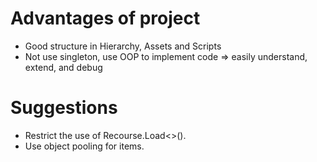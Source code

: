 # Advantages of project
- Good structure in Hierarchy, Assets and Scripts 
- Not use singleton, use OOP to implement code
=> easily understand, extend, and debug
# Suggestions
- Restrict the use of Recourse.Load<>().
- Use object pooling for items.